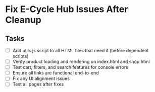 # Fix E-Cycle Hub Issues After Cleanup

## Tasks

- [ ] Add utils.js script to all HTML files that need it (before dependent scripts)
- [ ] Verify product loading and rendering on index.html and shop.html
- [ ] Test cart, filters, and search features for console errors
- [ ] Ensure all links are functional end-to-end
- [ ] Fix any UI alignment issues
- [ ] Test all pages after fixes
